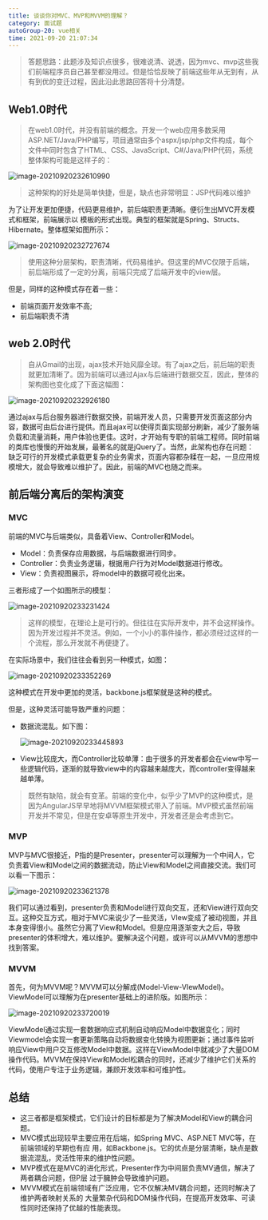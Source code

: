 ```yaml
---
title: 谈谈你对MVC、MVP和MVVM的理解？
category: 面试题
autoGroup-20: vue相关
time: 2021-09-20 21:07:34
---
```


> 答题思路：此题涉及知识点很多，很难说清、说透，因为mvc、mvp这些我们前端程序员自己甚至都没用过。但是恰恰反映了前端这些年从无到有，从有到优的变迁过程，因此沿此思路回答将十分清楚。  

## Web1.0时代

> 在web1.0时代，并没有前端的概念。开发一个web应用多数采用ASP.NET/Java/PHP编写，项目通常由多个aspx/jsp/php文件构成，每个文件中同时包含了HTML、CSS、JavaScript、C#/Java/PHP代码，系统整体架构可能是这样子的：  

![image-20210920232610990](assets/image-20210920232610990.png)

> 这种架构的好处是简单快捷，但是，缺点也非常明显：JSP代码难以维护  

为了让开发更加便捷，代码更易维护，前后端职责更清晰。便衍生出MVC开发模式和框架，前端展示以
模板的形式出现。典型的框架就是Spring、Structs、Hibernate。整体框架如图所示：  

![image-20210920232727674](assets/image-20210920232727674.png)

> 使用这种分层架构，职责清晰，代码易维护。但这里的MVC仅限于后端，前后端形成了一定的分离，前端只完成了后端开发中的view层。  

但是，同样的这种模式存在着一些：  

- 前端页面开发效率不高;
- 前后端职责不清

## web 2.0时代

> 自从Gmail的出现，ajax技术开始风靡全球。有了ajax之后，前后端的职责就更加清晰了。因为前端可以通过Ajax与后端进行数据交互，因此，整体的架构图也变化成了下面这幅图：  

![image-20210920232926180](assets/image-20210920232926180.png)

通过ajax与后台服务器进行数据交换，前端开发人员，只需要开发页面这部分内容，数据可由后台进行提供。而且ajax可以使得页面实现部分刷新，减少了服务端负载和流量消耗，用户体验也更佳。这时，才开始有专职的前端工程师。同时前端的类库也慢慢的开始发展，最著名的就是jQuery了。当然，此架构也存在问题：缺乏可行的开发模式承载更复杂的业务需求，页面内容都杂糅在一起，一旦应用规模增大，就会导致难以维护了。因此，前端的MVC也随之而来。  

## 前后端分离后的架构演变

### MVC

前端的MVC与后端类似，具备着View、Controller和Model。  

- Model：负责保存应用数据，与后端数据进行同步。
- Controller：负责业务逻辑，根据用户行为对Model数据进行修改。
- View：负责视图展示，将model中的数据可视化出来。

三者形成了一个如图所示的模型：  

![image-20210920233231424](assets/image-20210920233231424.png)

> 这样的模型，在理论上是可行的。但往往在实际开发中，并不会这样操作。因为开发过程并不灵活。例如，一个小小的事件操作，都必须经过这样的一个流程，那么开发就不再便捷了。  

在实际场景中，我们往往会看到另一种模式，如图：  

![image-20210920233352269](assets/image-20210920233352269.png)

这种模式在开发中更加的灵活，backbone.js框架就是这种的模式。  

但是，这种灵活可能导致严重的问题：  

- 数据流混乱。如下图：  

  ![image-20210920233445893](assets/image-20210920233445893.png)

- View比较庞大，而Controller比较单薄：由于很多的开发者都会在view中写一些逻辑代码，逐渐的就导致view中的内容越来越庞大，而controller变得越来越单薄。  

> 既然有缺陷，就会有变革。前端的变化中，似乎少了MVP的这种模式，是因为AngularJS早早地将MVVM框架模式带入了前端。MVP模式虽然前端开发并不常见，但是在安卓等原生开发中，开发者还是会考虑到它。  

### MVP

MVP与MVC很接近，P指的是Presenter，presenter可以理解为一个中间人，它负责着View和Model之间的数据流动，防止View和Model之间直接交流。我们可以看一下图示：  

![image-20210920233621378](assets/image-20210920233621378.png)

我们可以通过看到，presenter负责和Model进行双向交互，还和View进行双向交互。这种交互方式，相对于MVC来说少了一些灵活，VIew变成了被动视图，并且本身变得很小。虽然它分离了View和Model。但是应用逐渐变大之后，导致presenter的体积增大，难以维护。要解决这个问题，或许可以从MVVM的思想中找到答案。  

### MVVM

首先，何为MVVM呢？MVVM可以分解成(Model-View-VIewModel)。ViewModel可以理解为在presenter基础上的进阶版。如图所示：  

![image-20210920233720019](assets/image-20210920233720019.png)

ViewModel通过实现一套数据响应式机制自动响应Model中数据变化；同时Viewmodel会实现一套更新策略自动将数据变化转换为视图更新；通过事件监听响应View中用户交互修改Model中数据。这样在ViewModel中就减少了大量DOM操作代码。MVVM在保持View和Model松耦合的同时，还减少了维护它们关系的代码，使用户专注于业务逻辑，兼顾开发效率和可维护性。  

## 总结

- 这三者都是框架模式，它们设计的目标都是为了解决Model和View的耦合问题。
- MVC模式出现较早主要应用在后端，如Spring MVC、ASP.NET MVC等，在前端领域的早期也有应
  用，如Backbone.js。它的优点是分层清晰，缺点是数据流混乱，灵活性带来的维护性问题。
- MVP模式在是MVC的进化形式，Presenter作为中间层负责MV通信，解决了两者耦合问题，但P层
  过于臃肿会导致维护问题。
- MVVM模式在前端领域有广泛应用，它不仅解决MV耦合问题，还同时解决了维护两者映射关系的
  大量繁杂代码和DOM操作代码，在提高开发效率、可读性同时还保持了优越的性能表现。  

